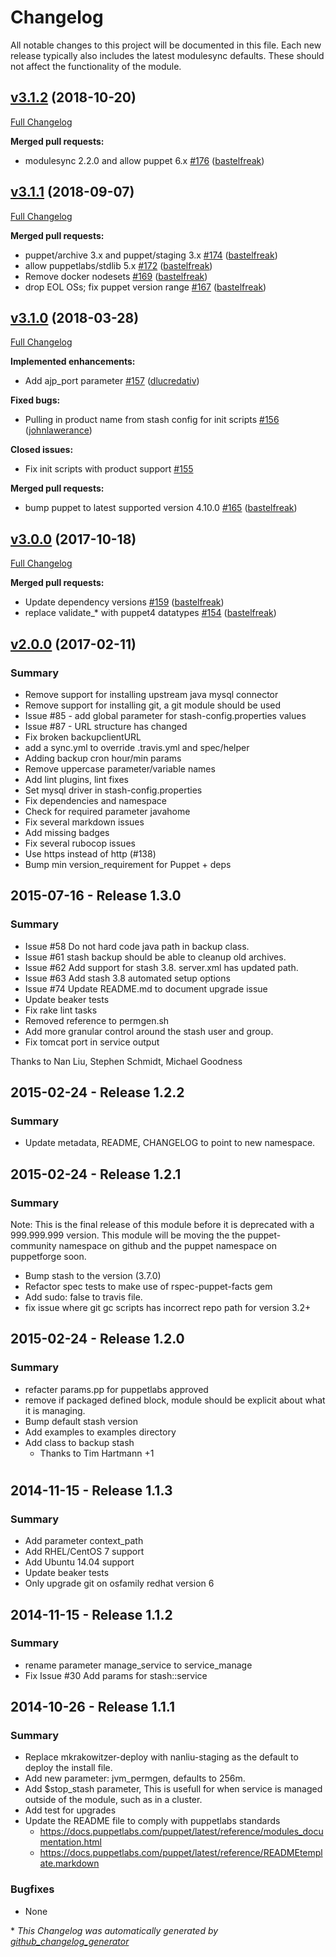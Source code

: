 # Changelog

All notable changes to this project will be documented in this file.
Each new release typically also includes the latest modulesync defaults.
These should not affect the functionality of the module.

## [v3.1.2](https://github.com/voxpupuli/puppet-stash/tree/v3.1.2) (2018-10-20)

[Full Changelog](https://github.com/voxpupuli/puppet-stash/compare/v3.1.1...v3.1.2)

**Merged pull requests:**

- modulesync 2.2.0 and allow puppet 6.x [\#176](https://github.com/voxpupuli/puppet-stash/pull/176) ([bastelfreak](https://github.com/bastelfreak))

## [v3.1.1](https://github.com/voxpupuli/puppet-stash/tree/v3.1.1) (2018-09-07)

[Full Changelog](https://github.com/voxpupuli/puppet-stash/compare/v3.1.0...v3.1.1)

**Merged pull requests:**

- puppet/archive 3.x and puppet/staging 3.x [\#174](https://github.com/voxpupuli/puppet-stash/pull/174) ([bastelfreak](https://github.com/bastelfreak))
- allow puppetlabs/stdlib 5.x [\#172](https://github.com/voxpupuli/puppet-stash/pull/172) ([bastelfreak](https://github.com/bastelfreak))
- Remove docker nodesets [\#169](https://github.com/voxpupuli/puppet-stash/pull/169) ([bastelfreak](https://github.com/bastelfreak))
- drop EOL OSs; fix puppet version range [\#167](https://github.com/voxpupuli/puppet-stash/pull/167) ([bastelfreak](https://github.com/bastelfreak))

## [v3.1.0](https://github.com/voxpupuli/puppet-stash/tree/v3.1.0) (2018-03-28)

[Full Changelog](https://github.com/voxpupuli/puppet-stash/compare/v3.0.0...v3.1.0)

**Implemented enhancements:**

- Add ajp\_port parameter [\#157](https://github.com/voxpupuli/puppet-stash/pull/157) ([dlucredativ](https://github.com/dlucredativ))

**Fixed bugs:**

- Pulling in product name from stash config for init scripts [\#156](https://github.com/voxpupuli/puppet-stash/pull/156) ([johnlawerance](https://github.com/johnlawerance))

**Closed issues:**

- Fix init scripts with product support [\#155](https://github.com/voxpupuli/puppet-stash/issues/155)

**Merged pull requests:**

- bump puppet to latest supported version 4.10.0 [\#165](https://github.com/voxpupuli/puppet-stash/pull/165) ([bastelfreak](https://github.com/bastelfreak))

## [v3.0.0](https://github.com/voxpupuli/puppet-stash/tree/v3.0.0) (2017-10-18)

[Full Changelog](https://github.com/voxpupuli/puppet-stash/compare/v2.0.0...v3.0.0)

**Merged pull requests:**

- Update dependency versions [\#159](https://github.com/voxpupuli/puppet-stash/pull/159) ([bastelfreak](https://github.com/bastelfreak))
- replace validate\_\* with puppet4 datatypes [\#154](https://github.com/voxpupuli/puppet-stash/pull/154) ([bastelfreak](https://github.com/bastelfreak))

## [v2.0.0](https://github.com/voxpupuli/puppet-stash/tree/v2.0.0) (2017-02-11)
### Summary
- Remove support for installing upstream java mysql connector
- Remove support for installing git, a git module should be used
- Issue #85 - add global parameter for stash-config.properties values
- Issue #87 - URL structure has changed
- Fix broken backupclientURL
- add a sync.yml to override .travis.yml and spec/helper
- Adding backup cron hour/min params
- Remove uppercase parameter/variable names
- Add lint plugins, lint fixes
- Set mysql driver in stash-config.properties
- Fix dependencies and namespace
- Check for required parameter javahome
- Fix several markdown issues
- Add missing badges
- Fix several rubocop issues
- Use https instead of http (#138)
- Bump min version_requirement for Puppet + deps

## 2015-07-16 - Release 1.3.0
### Summary

- Issue #58 Do not hard code java path in backup class.
- Issue #61 stash backup should be able to cleanup old archives.
- Issue #62 Add support for stash 3.8. server.xml has updated path.
- Issue #63 Add stash 3.8 automated setup options
- Issue #74 Update README.md to document upgrade issue
- Update beaker tests
- Fix rake lint tasks
- Removed reference to permgen.sh
- Add more granular control around the stash user and group.
- Fix tomcat port in service output

Thanks to Nan Liu, Stephen Schmidt, Michael Goodness

## 2015-02-24 - Release 1.2.2
### Summary

- Update metadata, README, CHANGELOG to point to new namespace.

## 2015-02-24 - Release 1.2.1
### Summary

Note: This is the final release of this module before it is deprecated with a 999.999.999 version. This module will be moving the the puppet-community namespace on github and the puppet namespace on puppetforge soon.

- Bump stash to the version  (3.7.0)
- Refactor spec tests to make use of rspec-puppet-facts gem
- Add sudo: false to travis file.
- fix issue where git gc scripts has incorrect repo path for version 3.2+

## 2015-02-24 - Release 1.2.0
### Summary
- refacter params.pp for puppetlabs approved
- remove if packaged defined block, module should be explicit about what it is managing.
- Bump default stash version
- Add examples to examples directory
- Add class to backup stash
  - Thanks to Tim Hartmann +1

#
## 2014-11-15 - Release 1.1.3
### Summary
- Add parameter context_path
- Add RHEL/CentOS 7 support
- Add Ubuntu 14.04 support
- Update beaker tests
- Only upgrade git on osfamily redhat version 6
## 2014-11-15 - Release 1.1.2
### Summary
- rename parameter manage_service to service_manage
- Fix Issue #30 Add params for stash::service
## 2014-10-26 - Release 1.1.1
### Summary
- Replace mkrakowitzer-deploy with nanliu-staging as the default to deploy the install file.
- Add new parameter: jvm_permgen, defaults to 256m.
- Add $stop_stash parameter, This is usefull for when service is managed outside of the module,
such as in a cluster.
- Add test for upgrades
- Update the README file to comply with puppetlabs standards
  - https://docs.puppetlabs.com/puppet/latest/reference/modules_documentation.html
  - https://docs.puppetlabs.com/puppet/latest/reference/READMEtemplate.markdown

### Bugfixes
- None


\* *This Changelog was automatically generated by [github_changelog_generator](https://github.com/github-changelog-generator/github-changelog-generator)*
